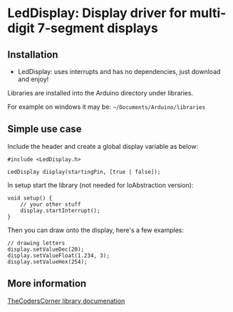 # LedDisplay: Display driver for multi-digit 7-segment displays

## Installation

* LedDisplay: uses interrupts and has no dependencies, just download and enjoy!

Libraries are installed into the Arduino directory under libraries.

For example on windows it may be: `~/Documents/Arduino/libraries`

## Simple use case

Include the header and create a global display variable as below:

	#include <LedDisplay.h>

	LedDisplay display(startingPin, [true | false]);

In setup start the library (not needed for IoAbstraction version):

	void setup() {
		// your other stuff
		display.startInterrupt();
	}

Then you can draw onto the display, here's a few examples:

	// drawing letters
	display.setValueDec(20);
	display.setValueFloat(1.234, 3);
	display.setValueHex(254);

## More information

[TheCodersCorner library documenation](http://www.thecoderscorner.com/products/arduino-downloads/led-display/)
